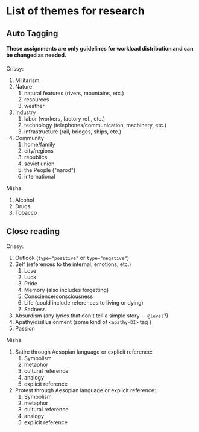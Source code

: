 # List of themes for research
## Auto Tagging
#### These assignments are only guidelines for workload distribution and can be changed as needed.
Crissy:
1. Militarism
2. Nature
    1. natural features (rivers, mountains, etc.)
    2. resources
    3. weather
3. Industry
    1. labor (workers, factory ref., etc.)
    2. technology (telephones/communication, machinery, etc.)
    3. infrastructure (rail, bridges, ships, etc.)
4. Community
    1. home/family
    2. city/regions
    3. republics
    4. soviet union
    5. the People ("narod")
    6. international

Misha:
1. Alcohol
2. Drugs
3. Tobacco

## Close reading

Crissy:
1. Outlook (`type="positive"` or `type="negative"`)
2. Self (references to the internal, emotions, etc.)
    1. Love
    2. Luck
    3. Pride
    4. Memory (also includes forgetting)
    5. Conscience/consciousness
    6. Life (could include references to living or dying)
    7. Sadness
3. Absurdism (any lyrics that don't tell a simple story -- `@level`?)
4. Apathy/disillusionment (some kind of `<apathy-DI>` tag )
5. Passion

Misha:
1. Satire through Aesopian language or explicit reference:
   1. Symbolism
   2. metaphor 
   3. cultural reference 
   4. analogy
   5. explicit reference
2. Protest through Aesopian language or explicit reference:
   1. Symbolism
   2. metaphor 
   3. cultural reference 
   4. analogy
   5. explicit reference
